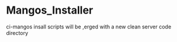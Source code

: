 Mangos_Installer
================

ci-mangos insall scripts will be ,erged with a new clean server code directory
